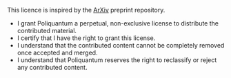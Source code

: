 This licence is inspired by the [ArXiv](https://arxiv.org/licenses/nonexclusive-distrib/1.0/license.html) preprint repository.

- I grant Poliquantum a perpetual, non-exclusive license to distribute the contributed material.
- I certify that I have the right to grant this license.
- I understand that the contributed content cannot be completely removed once accepted and merged.
- I understand that Poliquantum reserves the right to reclassify or reject any contributed content.

